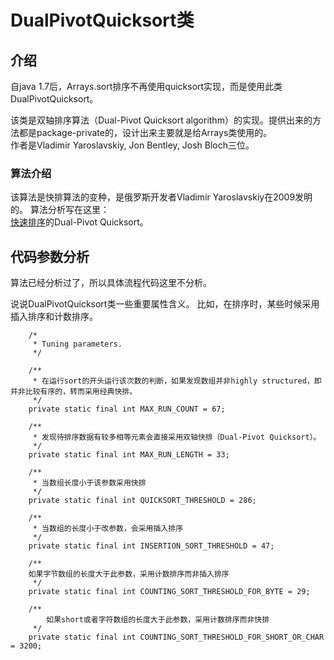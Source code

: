# DualPivotQuicksort类

## 介绍

自java 1.7后，Arrays.sort排序不再使用quicksort实现，而是使用此类DualPivotQuicksort。

该类是双轴排序算法（Dual-Pivot Quicksort algorithm）的实现。提供出来的方法都是package-private的，设计出来主要就是给Arrays类使用的。  
作者是Vladimir Yaroslavskiy, Jon Bentley, Josh Bloch三位。

### 算法介绍

该算法是快排算法的变种，是俄罗斯开发者Vladimir Yaroslavskiy在2009发明的。
算法分析写在这里：  
[快速排序](../algorithm/quick_sort.md)的Dual-Pivot Quicksort。

## 代码参数分析


算法已经分析过了，所以具体流程代码这里不分析。

说说DualPivotQuicksort类一些重要属性含义。
比如，在排序时，某些时候采用插入排序和计数排序。

~~~
    /*
     * Tuning parameters.
     */

    /**
     * 在运行sort的开头运行该次数的判断，如果发现数组并非highly structured，即并非比较有序的，转而采用经典快排。
     */
    private static final int MAX_RUN_COUNT = 67;

    /**
     * 发现待排序数据有较多相等元素会直接采用双轴快排（Dual-Pivot Quicksort）。
     */
    private static final int MAX_RUN_LENGTH = 33;

    /**
     * 当数组长度小于该参数采用快排
     */
    private static final int QUICKSORT_THRESHOLD = 286;

    /**
     * 当数组的长度小于改参数，会采用插入排序
     */
    private static final int INSERTION_SORT_THRESHOLD = 47;

    /**
    如果字节数组的长度大于此参数，采用计数排序而非插入排序
     */
    private static final int COUNTING_SORT_THRESHOLD_FOR_BYTE = 29;

    /**
        如果short或者字符数组的长度大于此参数，采用计数排序而非快排
     */
    private static final int COUNTING_SORT_THRESHOLD_FOR_SHORT_OR_CHAR = 3200;


~~~



